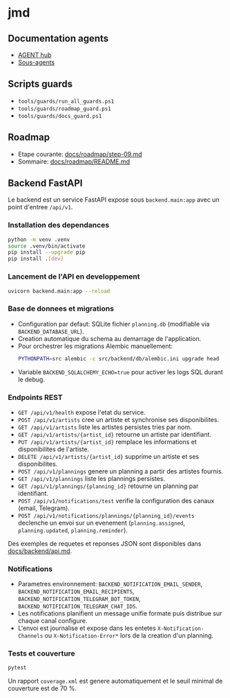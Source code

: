 # jmd

## Documentation agents
- [AGENT hub](AGENT.md)
- [Sous-agents](docs/agents/README.md)

## Scripts guards
- `tools/guards/run_all_guards.ps1`
- `tools/guards/roadmap_guard.ps1`
- `tools/guards/docs_guard.ps1`

## Roadmap
- Etape courante: [docs/roadmap/step-09.md](docs/roadmap/step-09.md)
- Sommaire: [docs/roadmap/README.md](docs/roadmap/README.md)

## Backend FastAPI
Le backend est un service FastAPI expose sous `backend.main:app` avec un point d'entree `/api/v1`.

### Installation des dependances
```bash
python -m venv .venv
source .venv/bin/activate
pip install --upgrade pip
pip install .[dev]
```

### Lancement de l'API en developpement
```bash
uvicorn backend.main:app --reload
```

### Base de donnees et migrations
- Configuration par defaut: SQLite fichier `planning.db` (modifiable via `BACKEND_DATABASE_URL`).
- Creation automatique du schema au demarrage de l'application.
- Pour orchestrer les migrations Alembic manuellement:
  ```bash
  PYTHONPATH=src alembic -c src/backend/db/alembic.ini upgrade head
  ```
- Variable `BACKEND_SQLALCHEMY_ECHO=true` pour activer les logs SQL durant le debug.

### Endpoints REST
- `GET /api/v1/health` expose l'etat du service.
- `POST /api/v1/artists` cree un artiste et synchronise ses disponibilites.
- `GET /api/v1/artists` liste les artistes persistes tries par nom.
- `GET /api/v1/artists/{artist_id}` retourne un artiste par identifiant.
- `PUT /api/v1/artists/{artist_id}` remplace les informations et disponibilites de l'artiste.
- `DELETE /api/v1/artists/{artist_id}` supprime un artiste et ses disponibilites.
- `POST /api/v1/plannings` genere un planning a partir des artistes fournis.
- `GET /api/v1/plannings` liste les plannings persistes.
- `GET /api/v1/plannings/{planning_id}` retourne un planning par identifiant.
- `POST /api/v1/notifications/test` verifie la configuration des canaux (email, Telegram).
- `POST /api/v1/notifications/plannings/{planning_id}/events` declenche un envoi sur un evenement (`planning.assigned`, `planning.updated`, `planning.reminder`).

Des exemples de requetes et reponses JSON sont disponibles dans [docs/backend/api.md](docs/backend/api.md).

### Notifications
- Parametres environnement: `BACKEND_NOTIFICATION_EMAIL_SENDER`, `BACKEND_NOTIFICATION_EMAIL_RECIPIENTS`, `BACKEND_NOTIFICATION_TELEGRAM_BOT_TOKEN`, `BACKEND_NOTIFICATION_TELEGRAM_CHAT_IDS`.
- Les notifications planifient un message unifie formate puis distribue sur chaque canal configure.
- L'envoi est journalise et expose dans les entetes `X-Notification-Channels` ou `X-Notification-Error*` lors de la creation d'un planning.

### Tests et couverture
```bash
pytest
```
Un rapport `coverage.xml` est genere automatiquement et le seuil minimal de couverture est de 70 %.
